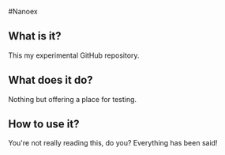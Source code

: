 #Nanoex

## What is it?
This my experimental GitHub repository.

## What does it do?
Nothing but offering a place for testing.

## How to use it?
You're not really reading this, do you? Everything has been said!

